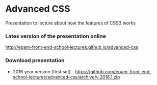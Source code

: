 # Advanced CSS
Presentation to lecture about how the features of CSS3 works

### Lates version of the presentation online

http://epam-front-end-school-lectures.github.io/advanced-css

### Download presentation
- 2016 year version (first set) - https://github.com/epam-front-end-school-lectures/advanced-css/archive/v.2016.1.zip
